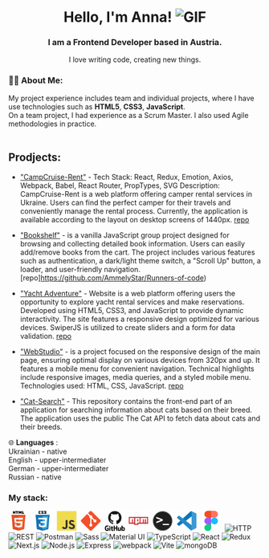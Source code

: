 <div id='header' align='center'>
  <h1>Hello, I'm Anna!
<img src="./assets/giphy.gif" width="30px" alt="GIF">
  </h1>
  <h3>I am a Frontend Developer based in Austria.</h3>
  <p>I love writing code, creating new things. </p>
</div>



<!-- <img src="./assets/github.gif" width="100"/> -->

</div>
  
### 👨‍💻 About Me:
 
My project experience includes team and individual projects, where I have use technologies such as **HTML5**, **CSS3**, **JavaScript**. <br>
On a team project, I had experience as a Scrum Master. I also used Agile methodologies in practice. <br>
 <br>
## Prodjects: 
- ["CampCruise-Rent"](https://ammelystar.github.io/CampCruise-Rent/) - Tech Stack: React, Redux, Emotion, Axios, Webpack, Babel, React Router, PropTypes, SVG
Description: CampCruise-Rent is a web platform offering camper rental services in Ukraine. Users can find the perfect camper for their travels and conveniently manage the rental process. Currently, the application is available according to the layout on desktop screens of 1440px.  [repo](https://github.com/AmmelyStar/CampCruise-Rent)

- ["Bookshelf"](https://oleksandrkravcuk.github.io/Runners-of-code/) - is a vanilla JavaScript group project designed for browsing and collecting detailed book information. Users can easily add/remove books from the cart. The project includes various features such as authentication, a dark/light theme switch, a "Scroll Up" button, a loader, and user-friendly navigation. [repo]https://github.com/AmmelyStar/Runners-of-code)


- ["Yacht Adventure"](https://oleksandrkravcuk.github.io/project-group-V/) - Website is a web platform offering users the opportunity to explore yacht rental services and make reservations. Developed using HTML5, CSS3, and JavaScript to provide dynamic interactivity. The site features a responsive design optimized for various devices. SwiperJS is utilized to create sliders and a form for data validation.  [repo](https://github.com/AmmelyStar/Yacht-Adventures) 
 
- ["WebStudio"](https://ammelystar.github.io/WebStudio/) - is a project focused on the responsive design of the main page, ensuring optimal display on various devices from 320px and up. It features a mobile menu for convenient navigation. Technical highlights include responsive images, media queries, and a styled mobile menu. Technologies used: HTML, CSS, JavaScript.  [repo]([https://github.com/AmmelyStar/CampCruise-Rent](https://github.com/AmmelyStar/WebStudio))

- ["Cat-Search"](https://ammelystar.github.io/Cat-Search/) - This repository contains the front-end part of an application for searching information about cats based on their breed. The application uses the public The Cat API to fetch data about cats and their breeds.
    <br>

<!-- <img align="right" src="./assets/code.gif" width="380" height="220"> <br> -->

🌐 **Languages** : <br>
Ukrainian - native <br>
English - upper-intermediater<br>
German - upper-intermediater<br>
Russian - native<br>


<!--### Roadmap 2023 :

✍️ - **Improve:** `HTML5` | `CSS3` | `JavaScript` <br>
📚 - **Learn:** `JavaScript`| `React` <br>-->

### My stack:

<div>
  <img src="./images/html5-original.svg" title="HTML5" alt="HTML5" width="40" height="40"/>&nbsp;
  <img src="./images/css3-original.svg"  title="CSS3" alt="CSS3" width="40" height="40"/>&nbsp;
  <img src="./images/javascript-original.svg"  title="JS" alt="JS" width="40" height="40"/>&nbsp;
  <img src="./images/git-original.svg" title="Git" alt="Git" width="40" height="40"/>&nbsp;
  <img src="./images/github-original.svg" title="GitHub"  alt="GitHub" width="40"/>&nbsp;
  <img src="./images/npm-original.svg" title="Npm" alt="Npm" width="40" height="40"/>&nbsp;
  <img src="./images/terminal-original.png" title="Terminal" alt="Terminal" width="40" height="40"/>&nbsp;
  <img src="./images/vscode-original.svg" title="Visual Studio Code" alt="Visual Studio Code" width="40" height="40"/>&nbsp;
  <img src="./images/figma-original.svg" title="Figma" alt="Figma" width="40" height="40"/>&nbsp;
  <img width="50" src="https://user-images.githubusercontent.com/25181517/192107854-765620d7-f909-4953-a6da-36e1ef69eea6.png" alt="HTTP" tle="HTTP"/>
 <img width="50" src="https://user-images.githubusercontent.com/25181517/192107858-fe19f043-c502-4009-8c47-476fc89718ad.png" alt="REST" title="REST"/>
  <img width="50" src="https://user-images.githubusercontent.com/25181517/192109061-e138ca71-337c-4019-8d42-4792fdaa7128.png" alt="Postman" title="Postman"/>
  <img width="50" src="https://user-images.githubusercontent.com/25181517/192158956-48192682-23d5-4bfc-9dfb-6511ade346bc.png" alt="Sass" title="Sass"/>
  <img width="50" src="https://user-images.githubusercontent.com/25181517/189716630-fe6c084c-6c66-43af-aa49-64c8aea4a5c2.png" alt="Material UI" title="Material UI"/>
  <img width="50" src="https://user-images.githubusercontent.com/25181517/183890598-19a0ac2d-e88a-4005-a8df-1ee36782fde1.png" alt="TypeScript" title="TypeScript"/>
   <img width="50" src="https://user-images.githubusercontent.com/25181517/183897015-94a058a6-b86e-4e42-a37f-bf92061753e5.png" alt="React" title="React"/>
   <img width="50" src="https://user-images.githubusercontent.com/25181517/187896150-cc1dcb12-d490-445c-8e4d-1275cd2388d6.png" alt="Redux" title="Redux"/>
   <img width="50" src="https://github.com/marwin1991/profile-technology-icons/assets/136815194/5f8c622c-c217-4649-b0a9-7e0ee24bd704" alt="Next.js" title="Next.js"/>
   <img width="50" src="https://user-images.githubusercontent.com/25181517/183568594-85e280a7-0d7e-4d1a-9028-c8c2209e073c.png" alt="Node.js" title="Node.js"/>
   <img width="50" src="https://user-images.githubusercontent.com/25181517/183859966-a3462d8d-1bc7-4880-b353-e2cbed900ed6.png" alt="Express" title="Express"/>
   <img width="50" src="https://user-images.githubusercontent.com/25181517/187955008-981340e6-b4cc-441b-80cf-7a5e94d29e7e.png" alt="webpack" title="webpack"/>
   <img width="50" src="https://github.com/marwin1991/profile-technology-icons/assets/62091613/b40892ef-efb8-4b0e-a6b5-d1cfc2f3fc35" alt="Vite" title="Vite"/>
   <img width="50" src="https://user-images.githubusercontent.com/25181517/182884177-d48a8579-2cd0-447a-b9a6-ffc7cb02560e.png" alt="mongoDB" title="mongoDB"/>
  
  
</div>

